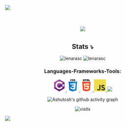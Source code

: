<img src="https://capsule-render.vercel.app/api?type=waving&height=180&color=4B0082&section=header&reversal=true&textBg=false&fontSize=30&fontAlign=50&fontAlignY=35" />

<h1 align="center">
   <img src="https://readme-typing-svg.herokuapp.com?font=Noto+Serif&weight=900&size=30&duration=4000&pause=500&color=7300FF&center=true&vCenter=true&width=600&lines=%E2%AD%90+Hey+there!+Welcome!+%E2%AD%90;I'm+Lenara+Calazans+%E2%AD%90;A+passionate+frontend+developer+student+💻" />
</h1>

<div align="center">

<h2 align="center"> Stats ⤵️ </h2>

<img src="https://github-readme-stats.vercel.app/api/top-langs?username=lenarasc&show_icons=true&locale=en&layout=compact" alt="lenarasc" />
<img src="https://github-readme-stats.vercel.app/api?username=lenarasc&show_icons=true&locale=en" alt="lenarasc" />

</div>

<h3 align="center">Languages-Frameworks-Tools:</h3>

<p align="center"> <a href="https://www.w3schools.com/cs/" target="_blank" rel="noreferrer"> <img src="https://raw.githubusercontent.com/devicons/devicon/master/icons/csharp/csharp-original.svg" alt="csharp" width="40" height="40"/> </a> <a href="https://www.w3schools.com/css/" target="_blank" rel="noreferrer"> <img src="https://raw.githubusercontent.com/devicons/devicon/master/icons/css3/css3-original-wordmark.svg" alt="css3" width="40" height="40"/> </a> <a href="https://www.w3.org/html/" target="_blank" rel="noreferrer"> <img src="https://raw.githubusercontent.com/devicons/devicon/master/icons/html5/html5-original-wordmark.svg" alt="html5" width="40" height="40"/> </a> <a href="https://developer.mozilla.org/en-US/docs/Web/JavaScript" target="_blank" rel="noreferrer"> <img src="https://raw.githubusercontent.com/devicons/devicon/master/icons/javascript/javascript-original.svg" alt="javascript" width="40" height="40"/>   <img src="https://skillicons.dev/icons?i=bootstrap,vscode,github" /></a> </p>


<div align="center">

   ![Ashutosh's github activity graph](https://ssr-contributions-svg.vercel.app/_/lenarasc?chart=3dbar&gap=0.6&scale=2&flatten=1&animation=wave&animation_duration=4&animation_delay=0.06&animation_amplitude=24&animation_frequency=0.1&animation_wave_center=0_3&weeks=30&theme=purple&dark=true) 

</div>

<p align="center"> <img src="https://visit-counter.vercel.app/counter.png?page=https%3A%2F%2Fgithub.com%2Flenarasc&s=35&c=7300ff&bg=00000000&no=2&ff=electrolize&tb=Visitors%3A+&ta=+" alt="visits"> </p>
<img src="https://capsule-render.vercel.app/api?type=waving&height=180&color=4B0082&section=footer&reversal=true&textBg=false&fontSize=30&fontAlign=50&fontAlignY=35" />
